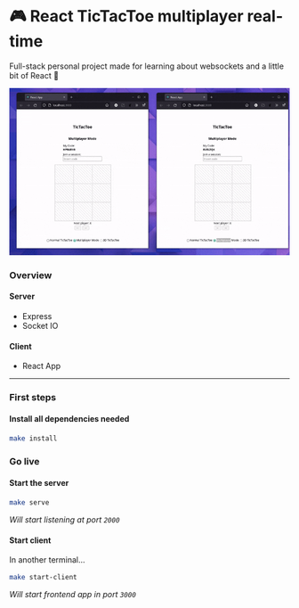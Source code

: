 # 🎮 React TicTacToe multiplayer real-time
Full-stack personal project made for learning about websockets and a little bit of React 🙂

<div align="center">
<img src="./assets/tictactoe.gif">
</div>

### Overview
#### Server
- Express
- Socket IO
#### Client
- React App

---

### First steps
#### Install all dependencies needed 
```bash
make install
```
### Go live
#### Start the server
```bash
make serve
```
_Will start listening at port `2000`_

#### Start client
In another terminal...

```bash
make start-client
```
_Will start frontend app in port `3000`_
